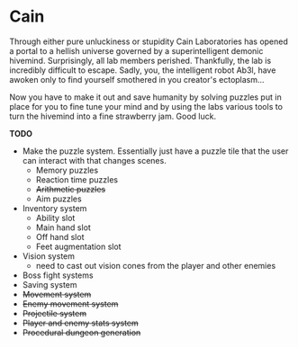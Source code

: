 # Cain

Through either pure unluckiness or stupidity Cain Laboratories has opened a portal to a hellish universe governed by a superintelligent demonic hivemind. Surprisingly, all lab members perished. Thankfully, the lab is incredibly difficult to escape. Sadly, you, the intelligent robot Ab3l, have awoken only to find yourself smothered in you creator's ectoplasm...

Now you have to make it out and save humanity by solving puzzles put in place for you to fine tune your mind and by using the labs various tools to turn the hivemind into a fine strawberry jam. Good luck.


**TODO**
- Make the puzzle system. Essentially just have a puzzle tile that the user can interact with that changes scenes.
  - Memory puzzles
  - Reaction time puzzles
  - ~~Arithmetic puzzles~~
  - Aim puzzles
- Inventory system
  - Ability slot
  - Main hand slot
  - Off hand slot
  - Feet augmentation slot
- Vision system
  - need to cast out vision cones from the player and other enemies
- Boss fight systems
- Saving system
- ~~Movement system~~
- ~~Enemy movement system~~
- ~~Projectile system~~
- ~~Player and enemy stats system~~
- ~~Procedural dungeon generation~~

